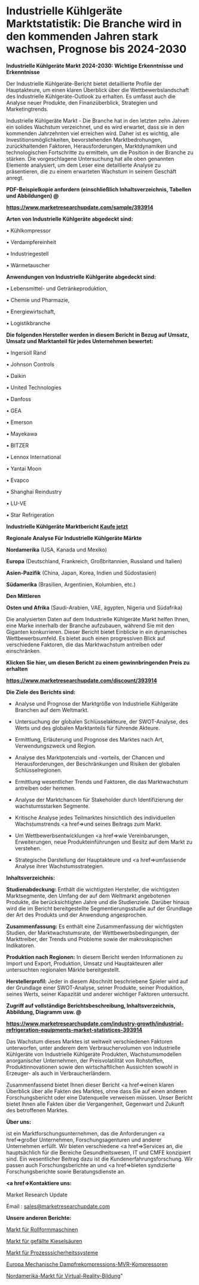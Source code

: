 # Industrielle Kühlgeräte Marktstatistik: Die Branche wird in den kommenden Jahren stark wachsen, Prognose bis 2024-2030

<strong>Industrielle Kühlgeräte Markt 2024-2030: Wichtige Erkenntnisse und Erkenntnisse</strong>

Der Industrielle Kühlgeräte-Bericht bietet detaillierte Profile der Hauptakteure, um einen klaren Überblick über die Wettbewerbslandschaft des Industrielle Kühlgeräte-Outlook zu erhalten. Es umfasst auch die Analyse neuer Produkte, den Finanzüberblick, Strategien und Marketingtrends.

Industrielle Kühlgeräte Markt - Die Branche hat in den letzten zehn Jahren ein solides Wachstum verzeichnet, und es wird erwartet, dass sie in den kommenden Jahrzehnten viel erreichen wird. Daher ist es wichtig, alle Investitionsmöglichkeiten, bevorstehenden Marktbedrohungen, zurückhaltenden Faktoren, Herausforderungen, Marktdynamiken und technologischen Fortschritte zu ermitteln, um die Position in der Branche zu stärken. Die vorgeschlagene Untersuchung hat alle oben genannten Elemente analysiert, um dem Leser eine detaillierte Analyse zu präsentieren, die zu einem erwarteten Wachstum in seinem Geschäft anregt.



<strong><b>PDF-Beispielkopie anfordern (einschließlich Inhaltsverzeichnis, Tabellen und Abbildungen) @ </b></strong>

<strong><a href=https://www.marketresearchupdate.com/sample/393914>

<strong>https://www.marketresearchupdate.com/sample/393914</u></a></strong></strong>



<strong>Arten von Industrielle Kühlgeräte abgedeckt sind:</strong>

• Kühlkompressor

• Verdampfereinheit

• Industriegestell

• Wärmetauscher



<strong>Anwendungen von Industrielle Kühlgeräte abgedeckt sind:</strong>

• Lebensmittel- und Getränkeproduktion,

• Chemie und Pharmazie,

• Energiewirtschaft,

• Logistikbranche



<strong>Die folgenden Hersteller werden in diesem Bericht in Bezug auf Umsatz, Umsatz und Marktanteil für jedes Unternehmen bewertet:</strong>

• Ingersoll Rand

• Johnson Controls

• Daikin

• United Technologies

• Danfoss

• GEA

• Emerson

• Mayekawa

• BITZER

• Lennox International

• Yantai Moon

• Evapco

• Shanghai Reindustry

• LU-VE

• Star Refrigeration



<strong>Industrielle Kühlgeräte Marktbericht <a href=https://www.marketresearchupdate.com/buynow/393914>Kaufe jetzt</a></strong>



<strong>Regionale Analyse Für Industrielle Kühlgeräte Märkte</strong>



<strong>Nordamerika</strong> (USA, Kanada und Mexiko)



<strong>Europa</strong> (Deutschland, Frankreich, Großbritannien, Russland und Italien)



<strong>Asien-Pazifik</strong> (China, Japan, Korea, Indien und Südostasien)



<strong>Südamerika</strong> (Brasilien, Argentinien, Kolumbien, etc.)



<strong>Den Mittleren</strong> 

<strong>Osten und Afrika</strong> (Saudi-Arabien, VAE, ägypten, Nigeria und Südafrika)

Die analysierten Daten auf dem Industrielle Kühlgeräte Markt helfen Ihnen, eine Marke innerhalb der Branche aufzubauen, während Sie mit den Giganten konkurrieren. Dieser Bericht bietet Einblicke in ein dynamisches Wettbewerbsumfeld. Es bietet auch einen progressiven Blick auf verschiedene Faktoren, die das Marktwachstum antreiben oder einschränken.



<strong>Klicken Sie hier, um diesen Bericht zu einem gewinnbringenden Preis zu erhalten
</strong>

<strong><a href=https://www.marketresearchupdate.com/discount/393914>https://www.marketresearchupdate.com/discount/393914</b></u></strong></a>



<strong>Die Ziele des Berichts sind:</strong>

- Analyse und Prognose der Marktgröße von Industrielle Kühlgeräte Branchen auf dem Weltmarkt.

- Untersuchung der globalen Schlüsselakteure, der SWOT-Analyse, des Werts und des globalen Marktanteils für führende Akteure.

- Ermittlung, Erläuterung und Prognose des Marktes nach Art, Verwendungszweck und Region.

- Analyse des Marktpotenzials und -vorteils, der Chancen und Herausforderungen, der Beschränkungen und Risiken der globalen Schlüsselregionen.

- Ermittlung wesentlicher Trends und Faktoren, die das Marktwachstum antreiben oder hemmen.

- Analyse der Marktchancen für Stakeholder durch Identifizierung der wachstumsstarken Segmente.

- Kritische Analyse jedes Teilmarktes hinsichtlich des individuellen Wachstumstrends <a href=>und</a> seines Beitrags zum Markt.

- Um Wettbewerbsentwicklungen <a href=>wie</a> Vereinbarungen, Erweiterungen, neue Produkteinführungen und Besitz auf dem Markt zu verstehen.

- Strategische Darstellung der Hauptakteure und <a href=>umfas</a>sende Analyse ihrer Wachstumsstrategien.



<strong>Inhaltsverzeichnis:</strong>



<strong>Studienabdeckung:</strong> Enthält die wichtigsten Hersteller, die wichtigsten Marktsegmente, den Umfang der auf dem Weltmarkt angebotenen Produkte, die berücksichtigten Jahre und die Studienziele. Darüber hinaus wird die im Bericht bereitgestellte Segmentierungsstudie auf der Grundlage der Art des Produkts und der Anwendung angesprochen.



<strong>Zusammenfassung:</strong> Es enthält eine Zusammenfassung der wichtigsten Studien, der Marktwachstumsrate, der Wettbewerbsbedingungen, der Markttreiber, der Trends und Probleme sowie der makroskopischen Indikatoren.



<strong>Produktion nach Regionen:</strong> In diesem Bericht werden Informationen zu Import und Export, Produktion, Umsatz und Hauptakteuren aller untersuchten regionalen Märkte bereitgestellt.



<strong>Herstellerprofil:</strong> Jeder in diesem Abschnitt beschriebene Spieler wird auf der Grundlage einer SWOT-Analyse, seiner Produkte, seiner Produktion, seines Werts, seiner Kapazität und anderer wichtiger Faktoren untersucht.



<strong><b>Zugriff auf vollständige Berichtsbeschreibung, Inhaltsverzeichnis, Abbildung, Diagramm usw. @ </b></strong>

<strong><a href=https://www.marketresearchupdate.com/industry-growth/industrial-refrigeration-equipments-market-statistices-393914>https://www.marketresearchupdate.com/industry-growth/industrial-refrigeration-equipments-market-statistices-393914</a></strong>

Das Wachstum dieses Marktes ist weltweit verschiedenen Faktoren unterworfen, unter anderem dem Verbrauchervolumen von Industrielle Kühlgeräte von Industrielle Kühlgeräte Produkten, Wachstumsmodellen anorganischer Unternehmen, der Preisvolatilität von Rohstoffen, Produktinnovationen sowie den wirtschaftlichen Aussichten sowohl in Erzeuger- als auch in Verbraucherländern.

Zusammenfassend bietet Ihnen dieser Bericht <a href=>einen</a> klaren Überblick über alle Fakten des Marktes, ohne dass Sie auf einen anderen Forschungsbericht oder eine Datenquelle verweisen müssen. Unser Bericht bietet Ihnen alle Fakten über die Vergangenheit, Gegenwart und Zukunft des betroffenen Marktes.



<strong>Über uns:</strong>

 ist ein Marktforschungsunternehmen, das die Anforderungen <a href=>großer</a> Unternehmen, Forschungsagenturen und anderer Unternehmen erfüllt. Wir bieten verschiedene <a href=>Services</a> an, die hauptsächlich für die Bereiche Gesundheitswesen, IT und CMFE konzipiert sind. Ein wesentlicher Beitrag dazu ist die Kundenerfahrungsforschung. Wir passen auch Forschungsberichte an und <a href=>bieten</a> syndizierte Forschungsberichte sowie Beratungsdienste an.



<strong><a href=>Kontaktiere uns:</a></strong>

Market Research Update

Email : sales@marketresearchupdate.com



<strong>Unsere anderen Berichte:</strong>

<a href=https://www.linkedin.com/pulse/roll-forming-machines-market-2023-challenges>Markt für Rollformmaschinen</a>

<a href=https://www.linkedin.com/pulse/precipitated-silicas-market-2023-remarking>Markt für gefällte Kieselsäuren</a>

<a href=https://www.linkedin.com/pulse/process-safety-systems-market-research-report>Markt für Prozesssicherheitssysteme</a>

<a href=https://www.linkedin.com/pulse/europe-mechanical-vapor-recompression-mvr-compressors>Europa Mechanische Dampfrekompressions-MVR-Kompressoren</a>

<a href=https://www.linkedin.com/pulse/north-america-virtual-reality-education-market-2023-current>Nordamerika-Markt für Virtual-Reality-Bildung</a>"
